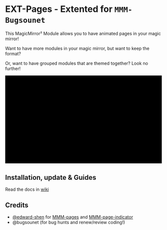 # EXT-Pages - Extented for `MMM-Bugsounet`

This MagicMirror² Module allows you to have animated pages in your magic mirror!

Want to have more modules in your magic mirror, but want to keep the format?

Or, want to have grouped modules that are themed together? Look no further!

![Example](example.webp)

## Installation, update & Guides

Read the docs in [wiki](https://github.com/bugsounet/MMM-Bugsounet/wiki)

## Credits

* [@edward-shen](https://github.com/edward-shen) for [MMM-pages](https://github.com/edward-shen/MMM-pages) and [MMM-page-indicator](https://github.com/edward-shen/MMM-page-indicator)
* @bugsounet (for bug hunts and renew/review coding!)

